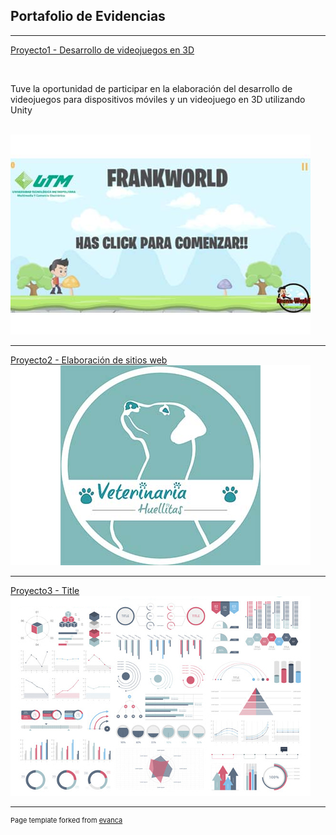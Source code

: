 ## Portafolio de Evidencias

---

[Proyecto1 - Desarrollo de
videojuegos en 3D](/sample_page)

<br>

Tuve la oportunidad de participar en la elaboración del desarrollo de
videojuegos para dispositivos móviles y un
videojuego en 3D utilizando Unity

<br>

<img src="images/Juegos.jpg?raw=true"/>

---
[Proyecto2 - Elaboración de sitios web](/pdf/sample_presentation.pdf)
<img src="images/Huellitas.jpg?raw=true"/>

---
[Proyecto3 - Title](http://example.com/)
<img src="images/dummy_thumbnail.jpg?raw=true"/>




---
<p style="font-size:11px">Page template forked from <a href="https://github.com/evanca/quick-portfolio">evanca</a></p>
<!-- Remove above link if you don't want to attibute -->
